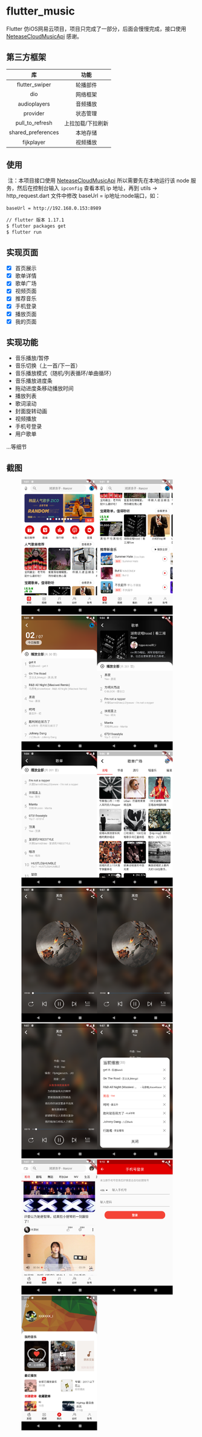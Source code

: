 # flutter_music

Flutter 仿iOS网易云项目，项目只完成了一部分，后面会慢慢完成，接口使用 [NeteaseCloudMusicApi](https://binaryify.github.io/NeteaseCloudMusicApi/#/?id=neteasecloudmusicapi) 感谢。

## 第三方框架

|         库         |       功能        |
| :----------------: | :---------------: |
|   flutter_swiper   |     轮播部件      |
|        dio         |     网络框架      |
|    audioplayers    |     音频播放      |
|      provider      |     状态管理      |
|  pull_to_refresh   | 上拉加载/下拉刷新 |
| shared_preferences |     本地存储      |
|     fijkplayer     |     视频播放      |

## 使用

​	注：本项目接口使用 [NeteaseCloudMusicApi](https://binaryify.github.io/NeteaseCloudMusicApi/#/?id=neteasecloudmusicapi) 所以需要先在本地运行该 node 服务，然后在控制台输入 `ipconfig` 查看本机 ip 地址，再到 utils -> http_request.dart 文件中修改 baseUrl = ip地址:node端口，如：

`baseUrl = http://192.168.0.153:8989`

```
// flutter 版本 1.17.1
$ flutter packages get
$ flutter run
```

## 实现页面

- [x] 首页展示
- [x] 歌单详情
- [x] 歌单广场
- [x] 视频页面
- [x] 推荐音乐
- [x] 手机登录
- [x] 播放页面
- [x] 我的页面

## 实现功能

* 音乐播放/暂停
* 音乐切换（上一首/下一首）
* 音乐播放模式（随机/列表循环/单曲循环）
* 音乐播放进度条
* 拖动进度条移动播放时间
* 播放列表
* 歌词滚动
* 封面旋转动画
* 视频播放
* 手机号登录
* 用户歌单

...等细节

## 截图

<figure class="third">
<img src='https://raw.githubusercontent.com/XkSuperCool/flutter-music/master/screenshot/Screenshot_1593680474.png' width='200'><img src='https://raw.githubusercontent.com/XkSuperCool/flutter-music/master/screenshot/Screenshot_1593680486.png' width='200'><img src='https://raw.githubusercontent.com/XkSuperCool/flutter-music/master/screenshot/Screenshot_1593680501.png' width='200'><img src='https://raw.githubusercontent.com/XkSuperCool/flutter-music/master/screenshot/Screenshot_1593680692.png' width='200'><img src='https://raw.githubusercontent.com/XkSuperCool/flutter-music/master/screenshot/Screenshot_1593680696.png' width='200'><img src='https://raw.githubusercontent.com/XkSuperCool/flutter-music/master/screenshot/Screenshot_1593680792.png' width='200'><img src='https://raw.githubusercontent.com/XkSuperCool/flutter-music/master/screenshot/Screenshot_1593680830.png' width='200'><img src='https://raw.githubusercontent.com/XkSuperCool/flutter-music/master/screenshot/Screenshot_1593680830.png' width='200'><img src='https://raw.githubusercontent.com/XkSuperCool/flutter-music/master/screenshot/Screenshot_1593680839.png' width='200'><img src='https://raw.githubusercontent.com/XkSuperCool/flutter-music/master/screenshot/Screenshot_1593680845.png' width='200'><img src='https://github.com/XkSuperCool/flutter-music/blob/master/screenshot/Screenshot_1593680871.png?raw=true' width='200'><img src='https://github.com/XkSuperCool/flutter-music/blob/master/screenshot/Screenshot_1593681039.png?raw=true' width='200'><img src='https://github.com/XkSuperCool/flutter-music/blob/master/screenshot/Screenshot_1593846778.png?raw=true' width='200'>
</figure>
